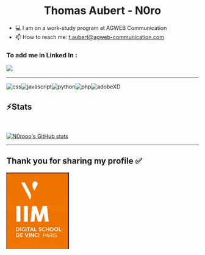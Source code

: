 <h1 align="center">
  Thomas Aubert  -  N0ro
  </h1>
  
  
  <!--START_SECTION_DAILY_COMMIT:readme-info-->
  <!--END_SECTION_DAILY_COMMIT:readme-info-->


- 💻 I am on a work-study program at AGWEB Communication 
- 📫 How to reach me: t.aubert@agweb-communication.com

### To add me in Linked In :
<a href="https://www.linkedin.com/in/thomas-aubert-0718ba207?originalSubdomain=fr">
<img src="https://cdn.jsdelivr.net/gh/devicons/devicon/icons/linkedin/linkedin-original.svg" width=60>
</a>

<hr>

<img src="https://i18nexus.com/_next/static/media/nextjs.e54be70c.svg" width="50" alt="css" /><img src="https://cdn.jsdelivr.net/gh/devicons/devicon/icons/javascript/javascript-original.svg" width="50" alt="javascript" /><img src="https://cdn.jsdelivr.net/gh/devicons/devicon/icons/python/python-original.svg" width="50" alt="python"/><img src="https://cdn.jsdelivr.net/gh/devicons/devicon/icons/php/php-original.svg" width="50" alt="php"/><img src="https://cdn.jsdelivr.net/gh/devicons/devicon/icons/xd/xd-line.svg" width=50 alt="adobeXD"/>



## :zap:Stats
<br>

[![N0rooo's GitHub stats](https://github-readme-stats.vercel.app/api?username=N0rooo)](https://github.com/N0rooo/github-readme-stats)

***
## Thank you for sharing my profile :white_check_mark:

![Pdp glitch](./iimGlitchh.gif)









